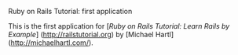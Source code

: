 Ruby on Rails Tutorial: first application

This is the first application for
[*Ruby on Rails Tutorial: Learn Rails by Example*] (http://railstutorial.org)
by [Michael Hartl] (http://michaelhartl.com/).



